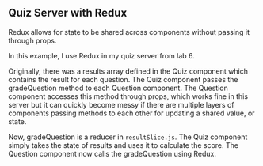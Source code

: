 ## Quiz Server with Redux

Redux allows for state to be shared across components without passing it through props.

In this example, I use Redux in my quiz server from lab 6.

Originally, there was a results array defined in the Quiz component which contains the result for each question. The Quiz component passes the gradeQuestion method to each Question component. The Question component accesses this method through props, which works fine in this server but it can quickly become messy if there are multiple layers of components passing methods to each other for updating a shared value, or state.

Now, gradeQuestion is a reducer in `resultSlice.js`. The Quiz component simply takes the state of results and uses it to calculate the score. The Question component now calls the gradeQuestion using Redux. 